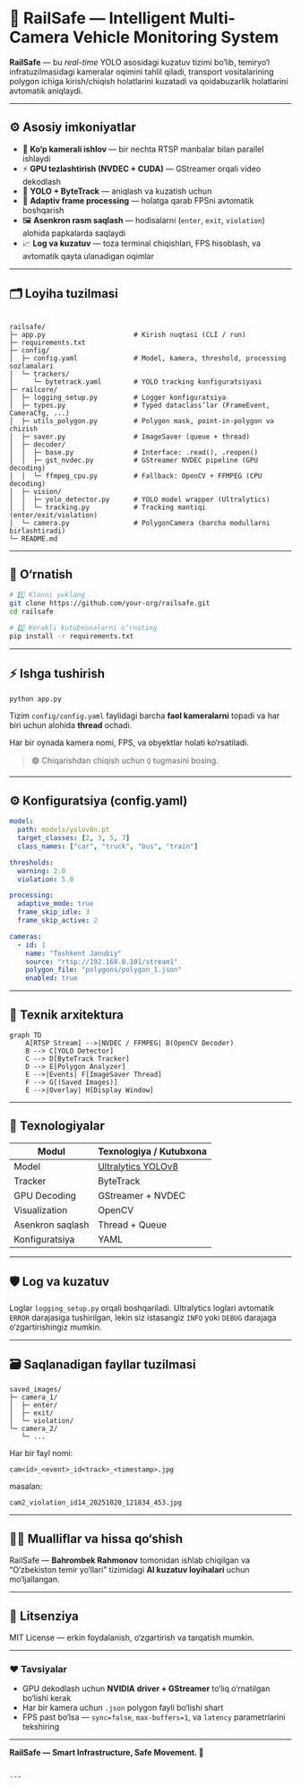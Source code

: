 
# 🚦 RailSafe — Intelligent Multi-Camera Vehicle Monitoring System

**RailSafe** — bu *real-time* YOLO asosidagi kuzatuv tizimi bo‘lib, temiryo‘l infratuzilmasidagi kameralar oqimini tahlil qiladi, transport vositalarining polygon ichiga kirish/chiqish holatlarini kuzatadi va qoidabuzarlik holatlarini avtomatik aniqlaydi.

---

## ⚙️ Asosiy imkoniyatlar

- 🎥 **Ko‘p kamerali ishlov** — bir nechta RTSP manbalar bilan parallel ishlaydi  
- ⚡ **GPU tezlashtirish (NVDEC + CUDA)** — GStreamer orqali video dekodlash  
- 🧠 **YOLO + ByteTrack** — aniqlash va kuzatish uchun  
- 🧩 **Adaptiv frame processing** — holatga qarab FPSni avtomatik boshqarish  
- 🖼️ **Asenkron rasm saqlash** — hodisalarni (`enter`, `exit`, `violation`) alohida papkalarda saqlaydi  
- 📈 **Log va kuzatuv** — toza terminal chiqishlari, FPS hisoblash, va avtomatik qayta ulanadigan oqimlar  

---

## 🗂️ Loyiha tuzilmasi

```

railsafe/
├─ app.py                      # Kirish nuqtasi (CLI / run)
├─ requirements.txt
├─ config/
│  ├─ config.yaml              # Model, kamera, threshold, processing sozlamalari
│  └─ trackers/
│     └─ bytetrack.yaml        # YOLO tracking konfiguratsiyasi
├─ railcore/
│  ├─ logging_setup.py         # Logger konfiguratsiya
│  ├─ types.py                 # Typed dataclass’lar (FrameEvent, CameraCfg, ...)
│  ├─ utils_polygon.py         # Polygon mask, point-in-polygon va chizish
│  ├─ saver.py                 # ImageSaver (queue + thread)
│  ├─ decoder/
│  │  ├─ base.py               # Interface: .read(), .reopen()
│  │  ├─ gst_nvdec.py          # GStreamer NVDEC pipeline (GPU decoding)
│  │  └─ ffmpeg_cpu.py         # Fallback: OpenCV + FFMPEG (CPU decoding)
│  ├─ vision/
│  │  ├─ yolo_detector.py      # YOLO model wrapper (Ultralytics)
│  │  └─ tracking.py           # Tracking mantiqi (enter/exit/violation)
│  └─ camera.py                # PolygonCamera (barcha modullarni birlashtiradi)
└─ README.md

````

---

## 🧰 O‘rnatish

```bash
# 1️⃣ Klonni yuklang
git clone https://github.com/your-org/railsafe.git
cd railsafe

# 2️⃣ Kerakli kutubxonalarni o‘rnating
pip install -r requirements.txt
````

---

## ⚡ Ishga tushirish

```bash
python app.py
```

Tizim `config/config.yaml` faylidagi barcha **faol kameralarni** topadi va har biri uchun alohida **thread** ochadi.

Har bir oynada kamera nomi, FPS, va obyektlar holati ko‘rsatiladi.

> 🟢 Chiqarishdan chiqish uchun `Q` tugmasini bosing.

---

## ⚙️ Konfiguratsiya (config.yaml)

```yaml
model:
  path: models/yolov8n.pt
  target_classes: [2, 3, 5, 7]
  class_names: ["car", "truck", "bus", "train"]

thresholds:
  warning: 2.0
  violation: 5.0

processing:
  adaptive_mode: true
  frame_skip_idle: 3
  frame_skip_active: 2

cameras:
  - id: 1
    name: "Toshkent Janubiy"
    source: "rtsp://192.168.0.101/stream1"
    polygon_file: "polygons/polygon_1.json"
    enabled: true
```

---

## 🧩 Texnik arxitektura

```mermaid
graph TD
    A[RTSP Stream] -->|NVDEC / FFMPEG| B(OpenCV Decoder)
    B --> C[YOLO Detector]
    C --> D[ByteTrack Tracker]
    D --> E[Polygon Analyzer]
    E -->|Events| F[ImageSaver Thread]
    F --> G[(Saved Images)]
    E -->|Overlay| H[Display Window]
```

---

## 🧠 Texnologiyalar

| Modul            | Texnologiya / Kutubxona                            |
| ---------------- | -------------------------------------------------- |
| Model            | [Ultralytics YOLOv8](https://docs.ultralytics.com) |
| Tracker          | ByteTrack                                          |
| GPU Decoding     | GStreamer + NVDEC                                  |
| Visualization    | OpenCV                                             |
| Asenkron saqlash | Thread + Queue                                     |
| Konfiguratsiya   | YAML                                               |

---

## 🛡️ Log va kuzatuv

Loglar `logging_setup.py` orqali boshqariladi.
Ultralytics loglari avtomatik `ERROR` darajasiga tushirilgan,
lekin siz istasangiz `INFO` yoki `DEBUG` darajaga o‘zgartirishingiz mumkin.

---

## 🗃️ Saqlanadigan fayllar tuzilmasi

```
saved_images/
├─ camera_1/
│  ├─ enter/
│  ├─ exit/
│  └─ violation/
└─ camera_2/
   └─ ...
```

Har bir fayl nomi:

```
cam<id>_<event>_id<track>_<timestamp>.jpg
```

masalan:

```
cam2_violation_id14_20251020_121834_453.jpg
```

---

## 👨‍💻 Mualliflar va hissa qo‘shish

RailSafe — **Bahrombek Rahmonov** tomonidan ishlab chiqilgan
va “O‘zbekiston temir yo‘llari” tizimidagi **AI kuzatuv loyihalari** uchun mo‘ljallangan.

---

## 🧾 Litsenziya

MIT License — erkin foydalanish, o‘zgartirish va tarqatish mumkin.

---

### ❤️ Tavsiyalar

* GPU dekodlash uchun **NVIDIA driver + GStreamer** to‘liq o‘rnatilgan bo‘lishi kerak
* Har bir kamera uchun `.json` polygon fayli bo‘lishi shart
* FPS past bo‘lsa — `sync=false`, `max-buffers=1`, va `latency` parametrlarini tekshiring

---

**RailSafe — Smart Infrastructure, Safe Movement. 🚉**

```

---
